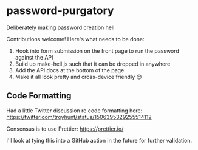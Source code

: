 # password-purgatory
Deliberately making password creation hell

Contributions welcome! Here's what needs to be done:

1. Hook into form submission on the front page to run the password against the API
2. Build up make-hell.js such that it can be dropped in anywhere
3. Add the API docs at the bottom of the page
4. Make it all look pretty and cross-device friendly 😊

## Code Formatting
Had a little Twitter discussion re code formatting here: https://twitter.com/troyhunt/status/1506395329255514112

Consensus is to use Prettier: https://prettier.io/

I'll look at tying this into a GitHub action in the future for further validation.
